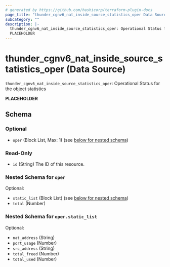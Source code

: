 ```yaml
---
# generated by https://github.com/hashicorp/terraform-plugin-docs
page_title: "thunder_cgnv6_nat_inside_source_statistics_oper Data Source - terraform-provider-thunder"
subcategory: ""
description: |-
  thunder_cgnv6_nat_inside_source_statistics_oper: Operational Status for the object statistics
  PLACEHOLDER
---
```


# thunder_cgnv6_nat_inside_source_statistics_oper (Data Source)

`thunder_cgnv6_nat_inside_source_statistics_oper`: Operational Status for the object statistics

__PLACEHOLDER__



<!-- schema generated by tfplugindocs -->
## Schema

### Optional

- `oper` (Block List, Max: 1) (see [below for nested schema](#nestedblock--oper))

### Read-Only

- `id` (String) The ID of this resource.

<a id="nestedblock--oper"></a>
### Nested Schema for `oper`

Optional:

- `static_list` (Block List) (see [below for nested schema](#nestedblock--oper--static_list))
- `total` (Number)

<a id="nestedblock--oper--static_list"></a>
### Nested Schema for `oper.static_list`

Optional:

- `nat_address` (String)
- `port_usage` (Number)
- `src_address` (String)
- `total_freed` (Number)
- `total_used` (Number)


